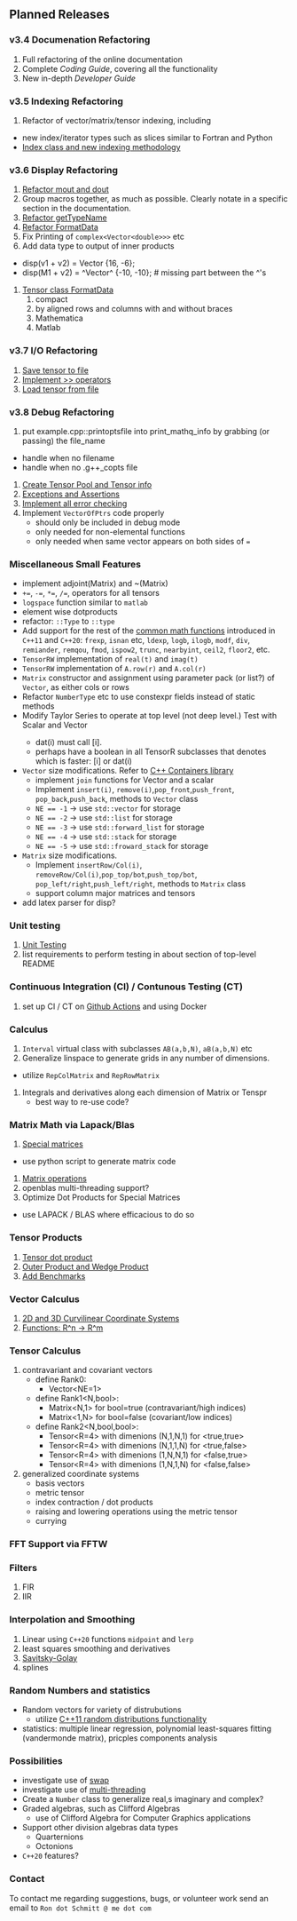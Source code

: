 ## Planned Releases


### v3.4 Documenation Refactoring
1. Full refactoring of the online documentation
2. Complete _Coding Guide_, covering all the functionality
3. New in-depth _Developer Guide_

### v3.5 Indexing Refactoring
1. Refactor of vector/matrix/tensor indexing, including
  + new index/iterator types such as slices similar to Fortran and Python
  + [Index class and new indexing methodology](feature-schedule/index.md)

### v3.6 Display Refactoring
1. [Refactor mout and dout](feature-schedule/refactormout.md)
1. Group macros together, as much as possible. Clearly notate in a specific section in the documentation.
1. [Refactor getTypeName](feature-schedule/gettypename.md)
1. [Refactor FormatData](feature-schedule/formatdata.md)
1. Fix Printing of ```complex<Vector<double>>>``` etc
1. Add data type to output of inner products
  * disp(v1 + v2) = Vector<double> {16, -6}; 
  * disp(M1 + v2) = ^Vector<double>^ {-10, -10};  # missing part between the ^'s
1. [Tensor class FormatData](feature-schedule/tensorformatdata.md)
   1. compact 
   1. by aligned rows and columns with and without braces
   1. Mathematica
   1. Matlab

### v3.7 I/O Refactoring
1. [Save tensor to file](feature-schedule/filesave.md)
1. [Implement >> operators](feature-schedule/inputstreams.md)
1. [Load tensor from file](feature-schedule/fileload.md)

### v3.8 Debug Refactoring
1. put example.cpp::printoptsfile  into  print_mathq_info by grabbing (or passing) the file_name
  * handle when no filename
  * handle when no .g++_copts file
1. [Create Tensor Pool and Tensor info](feature-schedule/poolandinfo.md)
1. [Exceptions and Assertions](feature-schedule/exceptions.md)
1. [Implement all error checking](feature-schedule/errorchecking.md)
1. Implement `VectorOfPtrs` code properly
   * should only be included in debug mode
   * only needed for non-elemental functions
   * only needed when same vector appears on both sides of `=`

### Miscellaneous Small Features
* implement adjoint(Matrix) and ~(Matrix)
* `+=`, `-=`, `*=`, `/=`, operators for all tensors
* `logspace` function similar to `matlab`
* element wise dotproducts
* refactor: `::Type` to `::type`
* Add support for the rest of the [common math functions](https://en.cppreference.com/w/cpp/numeric/math) introduced in `C++11` and `C++20`: `frexp`, `isnan` etc, `ldexp`, `logb`, `ilogb`, `modf`, `div`, `remiander`, `remqou`, `fmod`, `ispow2`, `trunc`, `nearbyint`, `ceil2`, `floor2`, etc.
* `TensorRW` implementation of `real(t)` and `imag(t)`
* `TensorRW` implementation of `A.row(r)` and `A.col(r)`
* `Matrix` constructor and assignment using parameter pack (or list?) of `Vector`, as either cols or rows
* Refactor `NumberType` etc to use constexpr fields instead of static methods
* Modify Taylor Series to operate at top level (not deep level.)  Test with Scalar<Matrix> and Vector <Matrix> 
   * dat(i) must call [i].
   * perhaps have a boolean in all TensorR subclasses that denotes which is faster: [i] or dat(i)
* `Vector` size modifications. Refer to [C++ Containers library](https://en.cppreference.com/w/cpp/container)
   * implement `join` functions for Vector and a scalar
   * Implement `insert(i)`, `remove(i)`,`pop_front`,`push_front`, `pop_back`,`push_back`, methods to `Vector` class
   * `NE == -1` -> use `std::vector` for storage
   * `NE == -2` -> use `std::list` for storage
   * `NE == -3` -> use `std::forward_list` for storage
   * `NE == -4` -> use `std::stack` for storage
   * `NE == -5` -> use `std::froward_stack` for storage
* `Matrix` size modifications. 
   * Implement `insertRow/Col(i)`, `removeRow/Col(i)`,`pop_top/bot`,`push_top/bot`, `pop_left/right`,`push_left/right`, methods to `Matrix` class
   * support column major matrices and tensors
* add latex parser for disp?


### Unit testing
1. [Unit Testing](unittesting.md)
2. list requirements to perform testing in about section of top-level README

### Continuous Integration (CI) / Contunous Testing (CT)
1. set up CI / CT on [Github Actions](https://docs.github.com/en/actions) and using Docker 


### Calculus
1. `Interval` virtual class with subclasses `AB(a,b,N)`, `aB(a,b,N)` etc
1. Generalize linspace to generate grids in any number of dimensions. 
  * utilize `RepColMatrix` and `RepRowMatrix`
1. Integrals and derivatives along each dimension of Matrix or Tenspr
   *  best way to re-use code?

### Matrix Math via Lapack/Blas
1. [Special matrices](feature-schedule/diagonal.md)
  * use python script to generate matrix code
1. [Matrix operations](feature-schedule/matrixlapack.md)
1. openblas multi-threading support?
1. Optimize Dot Products for Special Matrices
* use LAPACK / BLAS where efficacious to do so


### Tensor Products
1. [Tensor dot product](feature-schedule/dotproduct.md)
1. [Outer Product and Wedge Product](feature-schedule/outerwedge.md)
1. [Add Benchmarks](feature-schedule/benchmarks.md)


### Vector Calculus
1. [2D and 3D Curvilinear Coordinate Systems](feature-schedule/coordsystems.md)
1. [Functions: R^n -> R^m](feature-schedule/functions.md)



### Tensor Calculus 
1. contravariant and covariant vectors
   * define Rank0: 
      * Vector<NE=1>
   * define Rank1<N,bool>: 
      * Matrix<N,1> for bool=true (contravariant/high indices)
      * Matrix<1,N> for bool=false (covariant/low indices)
   * define Rank2<N,bool,bool>: 
      * Tensor<R=4> with dimenions (N,1,N,1) for <true,true> 
      * Tensor<R=4> with dimenions (N,1,1,N) for <true,false> 
      * Tensor<R=4> with dimenions (1,N,N,1) for <false,true> 
      * Tensor<R=4> with dimenions (1,N,1,N) for <false,false>       
1. generalized coordinate systems
   * basis vectors
   * metric tensor
   * index contraction / dot products
   * raising and lowering operations using the metric tensor
   * currying

### FFT Support via FFTW

### Filters 
1. FIR
1. IIR

### Interpolation and Smoothing

1. Linear using `C++20` functions `midpoint` and `lerp`
1. least squares smoothing and derivatives
1. [Savitsky-Golay](https://en.wikipedia.org/wiki/Savitzky%E2%80%93Golay_filter)
1. splines

### Random Numbers and statistics
* Random vectors for variety of distrubutions
   * utilize [C++11 random distributions functionality](https://en.cppreference.com/w/cpp/numeric/random)
* statistics: multiple linear regression, polynomial least-squares fitting (vandermonde matrix), pricples components analysis



### Possibilities
* investigate use of [swap](https://en.cppreference.com/w/cpp/algorithm/swap)
* investigate use of [multi-threading](https://en.cppreference.com/w/cpp/thread/thread)
* Create a `Number` class to generalize real,s imaginary and complex?
* Graded algebras, such as Clifford Algebras
   * use of Clifford Algebra for Computer Graphics applications
* Support other division algebras data types
   * Quarternions
   * Octonions
* `C++20` features?


 
### Contact

To contact me regarding suggestions, bugs, or volunteer work send an email to `Ron dot Schmitt @ me dot com`

